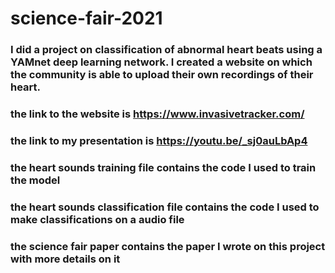 # science-fair-2021
### I did a project on classification of abnormal heart beats using a YAMnet deep learning network. I created a website on which the community is able to upload their own recordings of their heart.
### the link to the website is https://www.invasivetracker.com/
### the link to my presentation is https://youtu.be/_sj0auLbAp4
### the heart sounds training file contains the code I used to train the model
### the heart sounds classification file contains the code I used to make classifications on a audio file
### the science fair paper contains the paper I wrote on this project with more details on it

